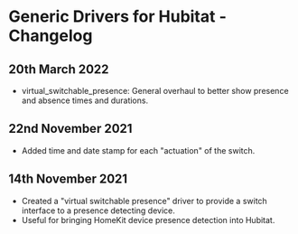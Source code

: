 # Generic Drivers for Hubitat - Changelog

## 20th March 2022

- virtual_switchable_presence: General overhaul to better show presence and absence times and durations.

## 22nd November 2021

- Added time and date stamp for each "actuation" of the switch.

## 14th November 2021

- Created a "virtual switchable presence" driver to provide a switch interface to a presence detecting device.
- Useful for bringing HomeKit device presence detection into Hubitat.
